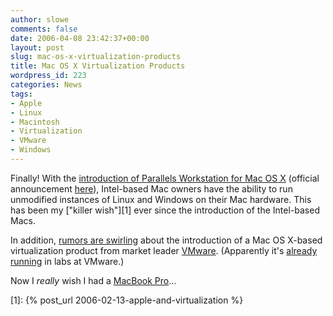 ```yaml
---
author: slowe
comments: false
date: 2006-04-08 23:42:37+00:00
layout: post
slug: mac-os-x-virtualization-products
title: Mac OS X Virtualization Products
wordpress_id: 223
categories: News
tags:
- Apple
- Linux
- Macintosh
- Virtualization
- VMware
- Windows
---
```


Finally! With the [introduction of Parallels Workstation for Mac OS X](http://www.virtualization.info/2006/04/parallels-launches-workstation-beta.html) (official announcement [here](http://www.parallels.com/en/news/id,8655)), Intel-based Mac owners have the ability to run unmodified instances of Linux and Windows on their Mac hardware. This has been my ["killer wish"][1] ever since the introduction of the Intel-based Macs.

In addition, [rumors are swirling](http://www.virtualization.info/2006/04/vmware-expected-to-launch-product-for.html) about the introduction of a Mac OS X-based virtualization product from market leader [VMware](http://www.vmware.com/). (Apparently it's [already running](http://www.run-virtual.com/?p=110) in labs at VMware.)

Now I _really_ wish I had a [MacBook Pro](http://www.apple.com/macbookpro/)...

[1]: {% post_url 2006-02-13-apple-and-virtualization %}
